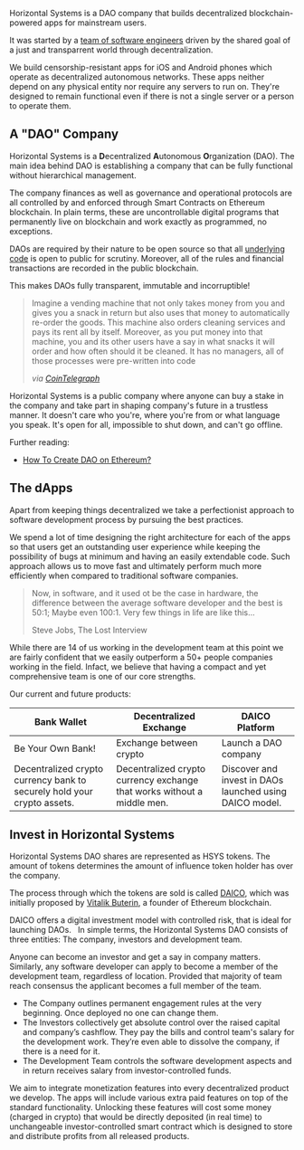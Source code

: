 
Horizontal Systems is a DAO company that builds decentralized blockchain-powered apps for mainstream users.

It was started by a [team of software engineers](https://github.com/orgs/horizontalsystems/people) driven by the shared goal of a just and transparrent world through decentralization.

We build censorship-resistant apps for iOS and Android phones which operate as decentralized autonomous networks. These apps neither depend on any physical entity nor require any servers to run on. They're designed to remain functional even if there is not a single server or a person to operate them.

## A "DAO" Company 

Horizontal Systems is a **D**ecentralized **A**utonomous **O**rganization (DAO). The main idea behind DAO is establishing a company that can be fully functional without hierarchical management.

The company finances as well as governance and operational protocols are all controlled by and enforced through Smart Contracts on Ethereum blockchain. In plain terms, these are uncontrollable digital programs that permanently live on blockchain and work exactly as programmed, no exceptions.

DAOs are required by their nature to be open source so that all [underlying code](https://github.com/orgs/horizontalsystems/) is open to public for scrutiny. Moreover, all of the rules and financial transactions are recorded in the public blockchain. 

This makes DAOs fully transparent, immutable and incorruptible!

> Imagine a vending machine that not only takes money from you and gives you a snack in return but also uses that money to automatically re-order the goods. This machine also orders cleaning services and pays its rent all by itself. Moreover, as you put money into that machine, you and its other users have a say in what snacks it will order and how often should it be cleaned. It has no managers, all of those processes were pre-written into code 
>
> _via [CoinTelegraph](https://cointelegraph.com/ethereum-for-beginners/what-is-dao#how-daos-work)_

Horizontal Systems is a public company where anyone can buy a stake in the company and take part in shaping company's future in a trustless manner. It doesn't care who you're, where you're from or what language you speak. It's open for all, impossible to shut down, and can't go offline. 


Further reading:

- [How To Create DAO on Ethereum?](https://www.ethereum.org/dao)


## The dApps

Apart from keeping things decentralized we take a perfectionist approach to software development process by pursuing the best practices. 

We spend a lot of time designing the right architecture for each of the apps so that users get an outstanding user experience while keeping the possibility of bugs at minimum and having an easily extendable code. Such approach allows us to move fast and ultimately perform much more efficiently when compared to traditional software companies.

> Now, in software, and it used ot be the case in hardware, the difference between the average software developer and the best is 50:1; Maybe even 100:1. Very few things in life are like this...
>
> Steve Jobs, The Lost Interview

While there are 14 of us working in the development team at this point we are fairly confident that we easily outperform a 50+ people companies working in the field. Infact, we believe that having a compact and yet comprehensive team is one of our core strengths.

Our current and future products:

Bank Wallet | Decentralized Exchange | DAICO Platform
------------ | ------------- | -------------
Be Your Own Bank! | Exchange between crypto | Launch a DAO company
Decentralized crypto currency bank to securely hold your crypto assets. | Decentralized crypto currency exchange that works without a middle men. | Discover and invest in DAOs launched using DAICO model.


## Invest in Horizontal Systems

Horizontal Systems DAO shares are represented as HSYS tokens. The amount of tokens determines the amount of influence token holder has over the company.

The process through which the tokens are sold is called [DAICO](https://cointelegraph.com/explained/what-is-a-daico-explained), which was initially proposed by [Vitalik Buterin](https://en.wikipedia.org/wiki/Vitalik_Buterin), a founder of Ethereum blockchain. 

DAICO offers a digital investment model with controlled risk, that is ideal for launching DAOs.   In simple terms, the Horizontal Systems DAO consists of three entities: The company, investors and development team.   

Anyone can become an investor and get a say in company matters. Similarly, any software developer can apply to become a member of the development team, regardless of location. Provided that majority of team reach consensus the applicant becomes a full member of the team.  

- The Company outlines permanent engagement rules at the very beginning. Once deployed no one can change them.
- The Investors collectively get absolute control over the raised capital and company’s cashflow. They pay the bills and control team's salary for the development work. They’re even able to dissolve the company, if there is a need for it.  
- The Development Team controls the software development aspects and in return receives salary from investor-controlled funds.

We aim to integrate monetization features into every decentralized product we develop. The apps will include various extra paid features on top of the standard functionality. Unlocking these features will cost some money (charged in crypto) that would be directly deposited (in real time) to unchangeable investor-controlled smart contract which is designed to store and distribute profits from all released products. 


